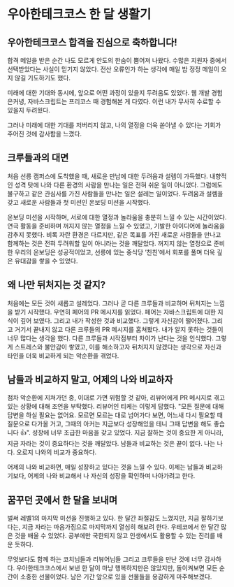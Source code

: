# 우아한테크코스 한 달 생활기

## 우아한테크코스 합격을 진심으로 축하합니다!

합격 메일을 받은 순간 나도 모르게 안도의 한숨이 뿜어져 나왔다. 수많은 지원자 중에서 선택받았다는 사실이 믿기지 않았다. 전산 오류인가 하는 생각에 매일 밤 정정 메일이 오지 않길 기도하기도 했다.

미래에 대한 기대와 동시에, 앞으로 어떤 과정이 있을지 두려움도 있었다. 웹 개발 경험은커녕, 자바스크립트는 프리코스 때 경험해본 게 다였다. 이런 내가 무사히 수료할 수 있을지 두려웠다.

그러나 미래에 대한 기대를 저버리지 않고, 나의 열정을 더욱 쏟아낼 수 있다는 기회가 주어진 것에 감사함을 느꼈다.

## 크루들과의 대면

처음 선릉 캠퍼스에 도착했을 때, 새로운 만남에 대한 두려움과 설렘이 가득했다. 내향적인 성격 탓에 나와 다른 환경의 사람을 만나는 일은 전혀 쉬운 일이 아니었다. 그럼에도 불구하고 같은 관심사를 가진 사람들을 만나는 일은 설레는 일이었다. 두려움과 설렘을 갖고 새로운 사람들과 첫 미션인 온보딩 미션을 시작했다.

온보딩 미션을 시작하며, 서로에 대한 열정과 놀라움을 충분히 느낄 수 있는 시간이었다. 연극 활동을 준비하며 꺼지지 않는 열정을 느낄 수 있었고, 기발한 아이디어에 놀라움을 감추지 못했다. 비록 자란 환경은 다르지만, 같은 목표를 가진 새로운 사람들을 만나고 함께하는 것은 전혀 두려워할 일이 아니라는 것을 깨달았다. 꺼지지 않는 열정으로 준비한 우리의 온보딩은 성공적이었고, 선릉에 있는 중식당 ‘친친’에서 회포를 풀며 더욱 깊은 유대감을 쌓을 수 있었다.

## 왜 나만 뒤처지는 것 같지?

처음에는 모든 것이 새롭고 설레었다. 그러나 곧 다른 크루들과 비교하며 뒤처지는 느낌을 받기 시작했다. 우연히 페어의 PR 메시지를 읽었다. 페어는 자바스크립트에 대한 지식이 깊어 보였다. 그리고 내가 작성한 것과 비교했다. 그렇게 자신감이 떨어졌다. 그리고 거기서 끝내지 않고 다른 크루들의 PR 메시지를 훔쳐봤다. 내가 알지 못하는 것들이 너무 많다는 생각을 했다. 다른 크루들과 시작점부터 차이가 난다는 것을 인식했다. 그렇게 스트레스와 불안감이 쌓였고, 이를 해소하고자 뒤처지지 않겠다는 생각으로 자신과 타인을 더욱 비교하게 되는 악순환을 겪었다.

## 남들과 비교하지 말고, 어제의 나와 비교하자

점차 악순환에 지쳐가던 중, 이대로 가면 위험할 것 같아, 리뷰어에게 PR 메시지로 겪고 있는 상황에 대해 조언을 부탁했다. 리뷰어인 티케는 이렇게 답했다. "모든 질문에 대해 답변을 하실 필요는 없어요. 모르면 모르는 대로 넘어가다 보면, 어느새 다시 필요할 때 질문으로 다가올 거고, 그때의 아커는 지금보다 성장해있을 테니 그때 답변을 해도 좋습니다 👍". 성장에 너무 조급한 마음을 갖고 있었다. 지금 잘하는 것이 중요한 게 아니라, 지금 자라는 것이 중요하다는 것을 깨달았다. 남들과 비교하는 것은 끝이 없다. 나는 나다. 오로지 나와의 비교가 중요하다.

어제의 나와 비교하면, 매일 성장하고 있다는 것을 느낄 수 있다. 이제는 남들과 비교하기보다, 어제의 나와 비교해서 나 자신의 성장을 확인하며 나아가려고 한다.

## 꿈꾸던 곳에서 한 달을 보내며

벌써 레벨1의 마지막 미션을 진행하고 있다. 한 달간 좌절감도 느꼈지만, 지금 잘하기보다는, 지금 자라는 마음가짐으로 마지막까지 열심히 해보려 한다. 우테코에서 한 달간 많은 것을 배울 수 있었다. 공부에만 국한되지 않고 인생에서도 활용할 수 있는 진리를 배운 듯하다.

무엇보다도 함께 하는 코치님들과 리뷰어님들 그리고 크루들을 만난 것에 너무 감사하다. 우아한테크코스에서 보낸 한 달이 마냥 행복하지만은 않았지만, 돌이켜보면 모든 순간이 소중한 선물이었다. 남은 기간 앞으로 있을 선물들을 용감하게 마주해보겠다.
